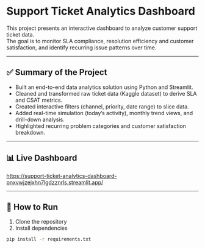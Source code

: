 # Support Ticket Analytics Dashboard

This project presents an interactive dashboard to analyze customer support ticket data.  
The goal is to monitor SLA compliance, resolution efficiency and customer satisfaction, and identify recurring issue patterns over time.

---

## ✅ Summary of the Project

- Built an end-to-end data analytics solution using Python and Streamlit.
- Cleaned and transformed raw ticket data (Kaggle dataset) to derive SLA and CSAT metrics.
- Created interactive filters (channel, priority, date range) to slice data.
- Added real-time simulation (today’s activity), monthly trend views, and drill-down analysis.
- Highlighted recurring problem categories and customer satisfaction breakdown.

---

## 📊 Live Dashboard  
https://support-ticket-analytics-dashboard-pnxvwjzejxhn7lgdzznrls.streamlit.app/

---

## 🚀 How to Run

1. Clone the repository  
2. Install dependencies  
```bash
pip install -r requirements.txt


